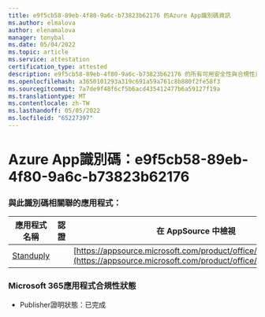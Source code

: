 ```yaml
---
title: e9f5cb58-89eb-4f80-9a6c-b73823b62176 的Azure App識別碼資訊
ms.author: elmalova
author: elenamalova
manager: tonybal
ms.date: 05/04/2022
ms.topic: article
ms.service: attestation
certification_type: attested
description: e9f5cb58-89eb-4f80-9a6c-b73823b62176 的所有可用安全性與合規性資訊。
ms.openlocfilehash: a3650101293a319c691a59a761c8b880f2fe58f3
ms.sourcegitcommit: 7a7de9f48f6cf5b6acd435412477b6a59127f19a
ms.translationtype: MT
ms.contentlocale: zh-TW
ms.lasthandoff: 05/05/2022
ms.locfileid: "65227397"
---
```

# <a name="azure-app-id-e9f5cb58-89eb-4f80-9a6c-b73823b62176"></a>Azure App識別碼：e9f5cb58-89eb-4f80-9a6c-b73823b62176


### <a name="apps-associated-with-this-id"></a>與此識別碼相關聯的應用程式：
| **應用程式名稱** | **認證** | **在 AppSource 中檢視** |
|--------------|---------------|-----------------------|
| [Standuply](../forward/WA200003001.md) |  | [https://appsource.microsoft.com/product/office/WA200003001](https://appsource.microsoft.com/product/office/WA200003001) |

### <a name="microsoft-365-app-compliance-status"></a>Microsoft 365應用程式合規性狀態
- Publisher證明狀態：已完成
